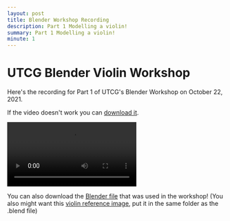 ```yaml
---
layout: post
title: Blender Workshop Recording
description: Part 1 Modelling a violin!
summary: Part 1 Modelling a violin!
minute: 1
---
```


# UTCG Blender Violin Workshop

Here's the recording for Part 1 of UTCG's Blender Workshop on October 22, 2021.

If the video doesn't work you can <a href="https://github.com/UTCG/workshops/releases/download/v1.0.1/Blender.mp4">download it</a>.

<video style="max-width:100%" controls src="https://github.com/UTCG/workshops/releases/download/v1.0.1/Blender.mp4"></video>

You can also download the <a href="https://github.com/UTCG/workshops/releases/download/v1.0.1/Workshop1.blend">Blender file</a> that was used in the workshop!
(You also might want this <a href="https://upload.wikimedia.org/wikipedia/commons/1/1b/Violin_VL100.png">violin reference image</a>, put it in the same folder as the .blend file)
